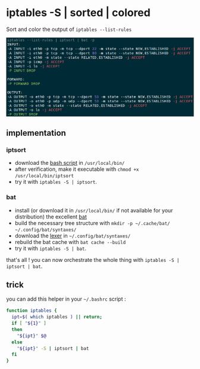 # iptables -S | sorted | colored

Sort and color the output of `iptables --list-rules`

![Sorted and colored output](iptables_sorted_colored.png)



## implementation

### iptsort

- download the [bash script](iptsort) in `/usr/local/bin/`
- after verification, make it executable with `chmod +x /usr/local/bin/iptsort`
- try it with `iptables -S | iptsort`.


### bat

- install (or download it in `/usr/local/bin/` if not available for your distribution) the excellent [bat](https://github.com/sharkdp/bat)
- build the necessary tree structure with `mkdir -p ~/.cache/bat/ ~/.config/bat/syntaxes/`
- download the [lexer](iptables.sublime-syntax) in `~/.config/bat/syntaxes/`
- rebuild the bat cache with `bat cache --build`
- try it with `iptables -S | bat`.

that's all !
you can now orchestrate the whole thing with `iptables -S | iptsort | bat`.



## trick

 you can add this helper in your `~/.bashrc` script :
 
```bash
function iptables {
  ipt=$( which iptables ) || return;
  if [ "${1}" ]
  then
    "${ipt}" $@
  else
    "${ipt}" -S | iptsort | bat
  fi
}
```
